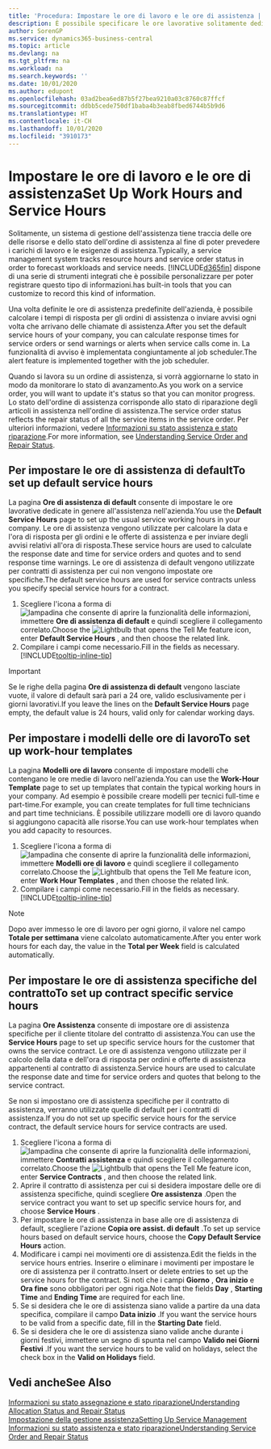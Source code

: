 ```yaml
---
title: 'Procedura: Impostare le ore di lavoro e le ore di assistenza | Documenti Microsoft'
description: È possibile specificare le ore lavorative solitamente dedicate all'assistenza nell'azienda. Le ore di assistenza vengono utilizzate per calcolare la data e l'ora di risposta per gli ordini e le offerte di assistenza e per inviare degli avvisi relativi all'ora di risposta.
author: SorenGP
ms.service: dynamics365-business-central
ms.topic: article
ms.devlang: na
ms.tgt_pltfrm: na
ms.workload: na
ms.search.keywords: ''
ms.date: 10/01/2020
ms.author: edupont
ms.openlocfilehash: 03ad2bea6ed87b5f27bea9210a03c8760c87ffcf
ms.sourcegitcommit: ddbb5cede750df1baba4b3eab8fbed6744b5b9d6
ms.translationtype: HT
ms.contentlocale: it-CH
ms.lasthandoff: 10/01/2020
ms.locfileid: "3910173"
---
```

# <a name="set-up-work-hours-and-service-hours"></a><span data-ttu-id="b4fd6-104">Impostare le ore di lavoro e le ore di assistenza</span><span class="sxs-lookup"><span data-stu-id="b4fd6-104">Set Up Work Hours and Service Hours</span></span>
<span data-ttu-id="b4fd6-105">Solitamente, un sistema di gestione dell'assistenza tiene traccia delle ore delle risorse e dello stato dell'ordine di assistenza al fine di poter prevedere i carichi di lavoro e le esigenze di assistenza.</span><span class="sxs-lookup"><span data-stu-id="b4fd6-105">Typically, a service management system tracks resource hours and service order status in order to forecast workloads and service needs.</span></span> [!INCLUDE[d365fin](includes/d365fin_md.md)] <span data-ttu-id="b4fd6-106">dispone di una serie di strumenti integrati che è possibile personalizzare per poter registrare questo tipo di informazioni.</span><span class="sxs-lookup"><span data-stu-id="b4fd6-106">has built-in tools that you can customize to record this kind of information.</span></span>  
  
<span data-ttu-id="b4fd6-107">Una volta definite le ore di assistenza predefinite dell'azienda, è possibile calcolare i tempi di risposta per gli ordini di assistenza o inviare avvisi ogni volta che arrivano delle chiamate di assistenza.</span><span class="sxs-lookup"><span data-stu-id="b4fd6-107">After you set the default service hours of your company, you can calculate response times for service orders or send warnings or alerts when service calls come in.</span></span> <span data-ttu-id="b4fd6-108">La funzionalità di avviso è implementata congiuntamente al job scheduler.</span><span class="sxs-lookup"><span data-stu-id="b4fd6-108">The alert feature is implemented together with the job scheduler.</span></span>   
  
<span data-ttu-id="b4fd6-109">Quando si lavora su un ordine di assistenza, si vorrà aggiornarne lo stato in modo da monitorare lo stato di avanzamento.</span><span class="sxs-lookup"><span data-stu-id="b4fd6-109">As you work on a service order, you will want to update it's status so that you can monitor progress.</span></span> <span data-ttu-id="b4fd6-110">Lo stato dell'ordine di assistenza corrisponde allo stato di riparazione degli articoli in assistenza nell'ordine di assistenza.</span><span class="sxs-lookup"><span data-stu-id="b4fd6-110">The service order status reflects the repair status of all the service items in the service order.</span></span> <span data-ttu-id="b4fd6-111">Per ulteriori informazioni, vedere [Informazioni su stato assistenza e stato riparazione](service-order-repair-status.md).</span><span class="sxs-lookup"><span data-stu-id="b4fd6-111">For more information, see [Understanding Service Order and Repair Status](service-order-repair-status.md).</span></span> 

## <a name="to-set-up-default-service-hours"></a><span data-ttu-id="b4fd6-112">Per impostare le ore di assistenza di default</span><span class="sxs-lookup"><span data-stu-id="b4fd6-112">To set up default service hours</span></span>  
<span data-ttu-id="b4fd6-113">La pagina **Ore di assistenza di default** consente di impostare le ore lavorative dedicate in genere all'assistenza nell'azienda.</span><span class="sxs-lookup"><span data-stu-id="b4fd6-113">You use the **Default Service Hours** page to set up the usual service working hours in your company.</span></span> <span data-ttu-id="b4fd6-114">Le ore di assistenza vengono utilizzate per calcolare la data e l'ora di risposta per gli ordini e le offerte di assistenza e per inviare degli avvisi relativi all'ora di risposta.</span><span class="sxs-lookup"><span data-stu-id="b4fd6-114">These service hours are used to calculate the response date and time for service orders and quotes and to send response time warnings.</span></span> <span data-ttu-id="b4fd6-115">Le ore di assistenza di default vengono utilizzate per contratti di assistenza per cui non vengono impostate ore specifiche.</span><span class="sxs-lookup"><span data-stu-id="b4fd6-115">The default service hours are used for service contracts unless you specify special service hours for a contract.</span></span>  
  
1. <span data-ttu-id="b4fd6-116">Scegliere l'icona a forma di ![lampadina che consente di aprire la funzionalità delle informazioni](media/ui-search/search_small.png "Informazioni sull'operazione che si desidera eseguire"), immettere **Ore di assistenza di default** e quindi scegliere il collegamento correlato.</span><span class="sxs-lookup"><span data-stu-id="b4fd6-116">Choose the ![Lightbulb that opens the Tell Me feature](media/ui-search/search_small.png "Tell me what you want to do") icon, enter **Default Service Hours** , and then choose the related link.</span></span>  
2. <span data-ttu-id="b4fd6-117">Compilare i campi come necessario.</span><span class="sxs-lookup"><span data-stu-id="b4fd6-117">Fill in the fields as necessary.</span></span> [!INCLUDE[tooltip-inline-tip](includes/tooltip-inline-tip_md.md)]  
  
> [!IMPORTANT]  
>  <span data-ttu-id="b4fd6-118">Se le righe della pagina **Ore di assistenza di default** vengono lasciate vuote, il valore di default sarà pari a 24 ore, valido esclusivamente per i giorni lavorativi.</span><span class="sxs-lookup"><span data-stu-id="b4fd6-118">If you leave the lines on the **Default Service Hours** page empty, the default value is 24 hours, valid only for calendar working days.</span></span>  
  
## <a name="to-set-up-work-hour-templates"></a><span data-ttu-id="b4fd6-119">Per impostare i modelli delle ore di lavoro</span><span class="sxs-lookup"><span data-stu-id="b4fd6-119">To set up work-hour templates</span></span>
<span data-ttu-id="b4fd6-120">La pagina **Modelli ore di lavoro** consente di impostare modelli che contengano le ore medie di lavoro nell'azienda.</span><span class="sxs-lookup"><span data-stu-id="b4fd6-120">You can use the **Work-Hour Template** page to set up templates that contain the typical working hours in your company.</span></span> <span data-ttu-id="b4fd6-121">Ad esempio è possibile creare modelli per tecnici full-time e part-time.</span><span class="sxs-lookup"><span data-stu-id="b4fd6-121">For example, you can create templates for full time technicians and part time technicians.</span></span> <span data-ttu-id="b4fd6-122">È possibile utilizzare modelli ore di lavoro quando si aggiungono capacità alle risorse.</span><span class="sxs-lookup"><span data-stu-id="b4fd6-122">You can use work-hour templates when you add capacity to resources.</span></span>  
  
1. <span data-ttu-id="b4fd6-123">Scegliere l'icona a forma di ![lampadina che consente di aprire la funzionalità delle informazioni](media/ui-search/search_small.png "Informazioni sull'operazione che si desidera eseguire"), immettere **Modelli ore di lavoro** e quindi scegliere il collegamento correlato.</span><span class="sxs-lookup"><span data-stu-id="b4fd6-123">Choose the ![Lightbulb that opens the Tell Me feature](media/ui-search/search_small.png "Tell me what you want to do") icon, enter **Work Hour Templates** , and then choose the related link.</span></span>  
2. <span data-ttu-id="b4fd6-124">Compilare i campi come necessario.</span><span class="sxs-lookup"><span data-stu-id="b4fd6-124">Fill in the fields as necessary.</span></span> [!INCLUDE[tooltip-inline-tip](includes/tooltip-inline-tip_md.md)]  
  
> [!Note]
> <span data-ttu-id="b4fd6-125">Dopo aver immesso le ore di lavoro per ogni giorno, il valore nel campo **Totale per settimana** viene calcolato automaticamente.</span><span class="sxs-lookup"><span data-stu-id="b4fd6-125">After you enter work hours for each day, the value in the **Total per Week** field is calculated automatically.</span></span>  

## <a name="to-set-up-contract-specific-service-hours"></a><span data-ttu-id="b4fd6-126">Per impostare le ore di assistenza specifiche del contratto</span><span class="sxs-lookup"><span data-stu-id="b4fd6-126">To set up contract specific service hours</span></span>  
<span data-ttu-id="b4fd6-127">La pagina **Ore Assistenza** consente di impostare ore di assistenza specifiche per il cliente titolare del contratto di assistenza.</span><span class="sxs-lookup"><span data-stu-id="b4fd6-127">You can use the **Service Hours** page to set up specific service hours for the customer that owns the service contract.</span></span> <span data-ttu-id="b4fd6-128">Le ore di assistenza vengono utilizzate per il calcolo della data e dell'ora di risposta per ordini e offerte di assistenza appartenenti al contratto di assistenza.</span><span class="sxs-lookup"><span data-stu-id="b4fd6-128">Service hours are used to calculate the response date and time for service orders and quotes that belong to the service contract.</span></span>  
  
<span data-ttu-id="b4fd6-129">Se non si impostano ore di assistenza specifiche per il contratto di assistenza, verranno utilizzate quelle di default per i contratti di assistenza.</span><span class="sxs-lookup"><span data-stu-id="b4fd6-129">If you do not set up specific service hours for the service contract, the default service hours for service contracts are used.</span></span>  
  
1. <span data-ttu-id="b4fd6-130">Scegliere l'icona a forma di ![lampadina che consente di aprire la funzionalità delle informazioni](media/ui-search/search_small.png "Informazioni sull'operazione che si desidera eseguire"), immettere **Contratti assistenza** e quindi scegliere il collegamento correlato.</span><span class="sxs-lookup"><span data-stu-id="b4fd6-130">Choose the ![Lightbulb that opens the Tell Me feature](media/ui-search/search_small.png "Tell me what you want to do") icon, enter **Service Contracts** , and then choose the related link.</span></span>  
2. <span data-ttu-id="b4fd6-131">Aprire il contratto di assistenza per cui si desidera impostare delle ore di assistenza specifiche, quindi scegliere **Ore assistenza** .</span><span class="sxs-lookup"><span data-stu-id="b4fd6-131">Open the service contract you want to set up specific service hours for, and choose **Service Hours** .</span></span>  
4. <span data-ttu-id="b4fd6-132">Per impostare le ore di assistenza in base alle ore di assistenza di default, scegliere l'azione **Copia ore assist. di default** .</span><span class="sxs-lookup"><span data-stu-id="b4fd6-132">To set up service hours based on default service hours, choose the **Copy Default Service Hours** action.</span></span>  
5. <span data-ttu-id="b4fd6-133">Modificare i campi nei movimenti ore di assistenza.</span><span class="sxs-lookup"><span data-stu-id="b4fd6-133">Edit the fields in the service hours entries.</span></span> <span data-ttu-id="b4fd6-134">Inserire o eliminare i movimenti per impostare le ore di assistenza per il contratto.</span><span class="sxs-lookup"><span data-stu-id="b4fd6-134">Insert or delete entries to set up the service hours for the contract.</span></span> <span data-ttu-id="b4fd6-135">Si noti che i campi **Giorno** , **Ora inizio** e **Ora fine** sono obbligatori per ogni riga.</span><span class="sxs-lookup"><span data-stu-id="b4fd6-135">Note that the fields **Day** , **Starting Time** and **Ending Time** are required for each line.</span></span>  
6. <span data-ttu-id="b4fd6-136">Se si desidera che le ore di assistenza siano valide a partire da una data specifica, compilare il campo **Data inizio** .</span><span class="sxs-lookup"><span data-stu-id="b4fd6-136">If you want the service hours to be valid from a specific date, fill in the **Starting Date** field.</span></span>  
7. <span data-ttu-id="b4fd6-137">Se si desidera che le ore di assistenza siano valide anche durante i giorni festivi, immettere un segno di spunta nel campo **Valido nei Giorni Festivi** .</span><span class="sxs-lookup"><span data-stu-id="b4fd6-137">If you want the service hours to be valid on holidays, select the check box in the **Valid on Holidays** field.</span></span>  

## <a name="see-also"></a><span data-ttu-id="b4fd6-138">Vedi anche</span><span class="sxs-lookup"><span data-stu-id="b4fd6-138">See Also</span></span>  
[<span data-ttu-id="b4fd6-139">Informazioni su stato assegnazione e stato riparazione</span><span class="sxs-lookup"><span data-stu-id="b4fd6-139">Understanding Allocation Status and Repair Status</span></span>](service-allocation-status-and-repair-status.md)  
[<span data-ttu-id="b4fd6-140">Impostazione della gestione assistenza</span><span class="sxs-lookup"><span data-stu-id="b4fd6-140">Setting Up Service Management</span></span>](service-setup-service.md)  
[<span data-ttu-id="b4fd6-141">Informazioni su stato assistenza e stato riparazione</span><span class="sxs-lookup"><span data-stu-id="b4fd6-141">Understanding Service Order and Repair Status</span></span>](service-order-repair-status.md)  
